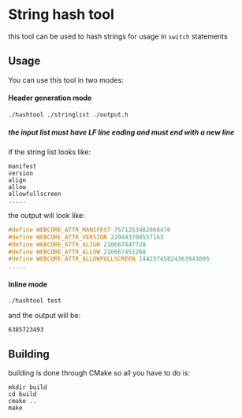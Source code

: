 # String hash tool
this tool can be used to hash strings for usage in `switch` statements
## Usage
You can use this tool in two modes:
#### Header generation mode
```
./hashtool ./stringlist ./output.h 
```
##### the input list must have LF line ending and must end with a new line
if the string list looks like:
```text
manifest
version
align
allow
allowfullscreen
.....
``` 
the output will look like:
```c
#define WEBCORE_ATTR_MANIFEST 7571253482008476
#define WEBCORE_ATTR_VERSION 229443708557163
#define WEBCORE_ATTR_ALIGN 210667447728
#define WEBCORE_ATTR_ALLOW 210667451268
#define WEBCORE_ATTR_ALLOWFULLSCREEN 14423745824363943095
.....
```
#### Inline mode
```
./hashtool test
```
and the output will be:
```text
6385723493
```

## Building
building is done through CMake so all you have to do is:
```commandline
mkdir build
cd build
cmake ..
make
```